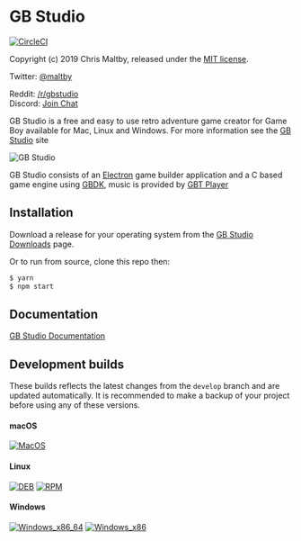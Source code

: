# GB Studio


[![CircleCI](https://circleci.com/gh/chrismaltby/gb-studio/tree/develop.svg?style=shield)](https://circleci.com/gh/chrismaltby/gb-studio/tree/develop)

Copyright (c) 2019 Chris Maltby, released under the [MIT license](https://opensource.org/licenses/MIT).

Twitter: [@maltby](https://www.twitter.com/maltby) 

Reddit: [/r/gbstudio](https://www.reddit.com/r/gbstudio)  
Discord: [Join Chat](https://discord.gg/bxerKnc)


GB Studio is a free and easy to use retro adventure game creator for Game Boy available for Mac, Linux and Windows.
For more information see the [GB Studio](https://www.gbstudio.dev) site

![GB Studio](gbstudio.gif)

GB Studio consists of an [Electron](https://electronjs.org/) game builder application and a C based game engine using [GBDK](http://gbdk.sourceforge.net/), music is provided by [GBT Player](https://github.com/AntonioND/gbt-player)

## Installation

Download a release for your operating system from the [GB Studio Downloads](https://www.gbstudio.dev/download) page.

Or to run from source, clone this repo then:

```bash
$ yarn
$ npm start
```

## Documentation

[GB Studio Documentation](https://www.gbstudio.dev/docs)

## Development builds

These builds reflects the latest changes from the `develop` branch and are updated automatically. It is recommended to make a backup of your project before using any of these versions.

#### macOS

[![MacOS](https://img.shields.io/static/v1.svg?label=&message=64%20bit&color=blue&logo=apple&style=for-the-badge&logoColor=white)](https://circleci.com/api/v1.1/project/github/chrismaltby/gb-studio/latest/artifacts/0/builds/gb-studio-develop-darwin_x86_64.zip?branch=develop&filter=successful)

#### Linux

[![DEB](https://img.shields.io/static/v1.svg?label=&message=deb&color=blue&logo=Ubuntu&style=for-the-badge&logoColor=white)](https://circleci.com/api/v1.1/project/github/chrismaltby/gb-studio/latest/artifacts/0/builds/gb-studio-develop-linux_x86_64.deb?branch=develop&filter=successful)
[![RPM](https://img.shields.io/static/v1.svg?label=&message=RPM&color=blue&logo=linux&style=for-the-badge&logoColor=white)](https://circleci.com/api/v1.1/project/github/chrismaltby/gb-studio/latest/artifacts/0/builds/gb-studio-develop-linux_x86_64.rpm?branch=develop&filter=successful)

#### Windows

[![Windows_x86_64](https://img.shields.io/static/v1.svg?label=&message=64%20bit&color=blue&logo=windows&style=for-the-badge&logoColor=white)](https://circleci.com/api/v1.1/project/github/chrismaltby/gb-studio/latest/artifacts/0/builds/gb-studio-develop-windows_x86_64.zip?branch=develop&filter=successful)
[![Windows_x86](https://img.shields.io/static/v1.svg?label=&message=32%20bit&color=blue&logo=windows&style=for-the-badge&logoColor=white)](https://circleci.com/api/v1.1/project/github/chrismaltby/gb-studio/latest/artifacts/0/builds/gb-studio-develop-windows_x86.zip?branch=develop&filter=successful)
